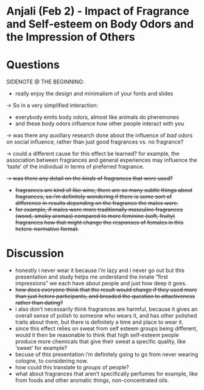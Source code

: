 # Anjali (Feb 2) - Impact of Fragrance and Self-esteem on Body Odors and the Impression of Others

# Questions

SIDENOTE @ THE BEGINNING:

- really enjoy the design and minimalism of your fonts and slides

→ So in a very simplified interaction:

- everybody emits body odors, almost like animals do pheremones
- and these body odors influence how other people interact with you

→ was there any auxillary research done about the influence of *bad* odors on social influence, rather than just good fragrances vs. no fragrance?

→ could a different cause for this effect be learned? for example, the association between fragrances and general experiences may influence the ‘taste’ of the individual in terms of preferred fragrance.

~~→ was there any detail on the *kinds* of fragrances that were used?~~ 

- ~~fragrances are kind of like wine, there are so many subtle things about fragrances, so i’m definitely wondering if there is some sort of difference in results depending on the fragrance the males wore.~~
- ~~for example, if males wore more traditionally masculine fragrances (wood, smoky aromas) compared to more feminine (soft, fruity) fragrances how that might change the responses of females in this hetero-normative format.~~

# Discussion

- honestly i never wear it because i’m lazy and i never go out but this presentation and study helps me understand the innate “first impressions” we each have about people and just how deep it goes.
- ~~how does everyone think that the result would change if they used more than just hetero participants, and broaded the question to attactiveness rather than dating?~~
- i also don’t necessarily think fragrances are harmful, because it gives an overall sense of polish to someone who wears it, and has other polished traits about them, but there is definitely a time and place to wear it.
- since this effect relies on sweat from self esteem groups being different, would it then be reasonable to think that high self-esteem people produce more chemicals that give their sweat a specific quality, like ‘sweet’ for example?
- becuse of this presentation i’m definitely going to go from never wearing cologne, to considering now.
- how could this translate to *groups* of people?
- what about fragrances that aren’t specifically perfumes for example, like from foods and other aromatic things, non-concentrated oils.